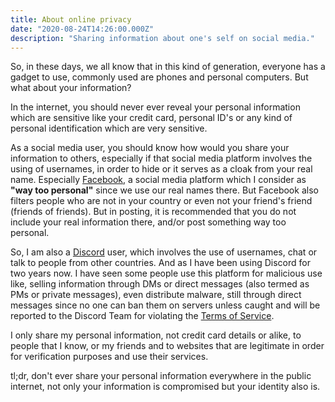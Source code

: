 ```yaml
---
title: About online privacy
date: "2020-08-24T14:26:00.000Z"
description: "Sharing information about one's self on social media."
---
```



So, in these days, we all know that in this kind of generation,
everyone has a gadget to use, commonly used are phones and personal
computers. But what about your information?

In the internet, you should never ever reveal your personal information
which are sensitive like your credit card, personal ID's or any kind of
personal identification which are very sensitive.

As a social media user, you should know how would you share your
information to others, especially if that social media platform involves
the using of usernames, in order to hide or it serves as a cloak from your
real name. Especially [Facebook](https://www.facebook.com), a social media platform
which I consider as **"way too personal"** since we use our real names there.
But Facebook also filters people who are not in your country or even not your
friend's friend (friends of friends). But in posting, it is recommended that you
do not include your real information there, and/or post something way too personal.

So, I am also a [Discord](https://discord.com) user, which involves the use of 
usernames, chat or talk to people from other countries. And as I have been using
Discord for two years now. I have seen some people use this platform for
malicious use like, selling information through DMs or direct messages
(also termed as PMs or private messages), even distribute malware, still through direct
messages since no one can ban them on servers unless caught and will be reported
to the Discord Team for violating the [Terms of Service](https://discord.com/terms).

I only share my personal information, not credit card details or alike, to people that
I know, or my friends and to websites that are legitimate in order for verification
purposes and use their services.

tl;dr, don't ever share your personal information everywhere in the public internet, not
only your information is compromised but your identity also is.
